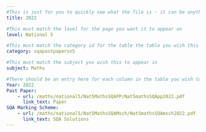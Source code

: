 ```yaml
---
#This is just for you to quickly see what the file is - it can be anything you want
title: 2022

#This must match the level for the page you want it to appear on
level: National 5

#This must match the category id for the table the table you wish this to appear in
category: sqapastpapersn5

#This must match the subject you wish this to appear in
subject: Maths

#There should be an entry here for each column in the table you wish to populate:
Year: 2022
Past Paper:
    - url: /maths/national5/Nat5MathsSQAPP/Nat5mathsSQApp2022.pdf
      link_text: Paper
SQA Marking Scheme:
    - url: /maths/national5/Nat5MathsSQAMsch/Nat5mathsSQAmsch2022.pdf
      link_text: SQA Solutions
---
```


